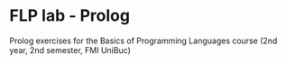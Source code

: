 # FLP lab - Prolog

Prolog exercises for the Basics of Programming Languages course (2nd year, 2nd semester, FMI UniBuc)
